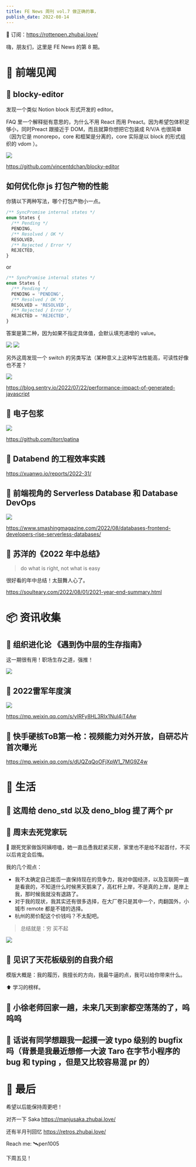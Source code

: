 ```yaml
---
title: FE News 周刊 vol.7 做正确的事，
publish_date: 2022-08-14
---
```


📮 订阅：https://rottenpen.zhubai.love/

嗨，朋友们，这里是 FE News 的第 8 期。

# 🙈 前端见闻

## 🧩 blocky-editor

发现一个类似 Notion block 形式开发的 editor。

FAQ 里一个解释挺有意思的，为什么不用 React 而用 Preact。因为希望包体积足够小，同时Preact 跟接近于 DOM，而且就算你想把它包装成 R/V/A 也很简单（因为它是 monorepo，core 和框架是分离的，core 实际是以 block 的形式组织的 vdom ）。

<img src="07/00.jpg"/>

https://github.com/vincentdchan/blocky-editor

## 如何优化你 js 打包产物的性能

你猜以下两种写法，哪个打包产物小一点。

```ts
/** SyncPromise internal states */
enum States {
  /** Pending */
  PENDING,
  /** Resolved / OK */
  RESOLVED,
  /** Rejected / Error */
  REJECTED,
}
```
or
```ts
/** SyncPromise internal states */
enum States {
  /** Pending */
  PENDING = 'PENDING',
  /** Resolved / OK */
  RESOLVED = 'RESOLVED',
  /** Rejected / Error */
  REJECTED = 'REJECTED',
}
```

答案是第二种，因为如果不指定具体值，会默认填充递增的 value。

<img src="07/01.jpg"/>

<img src="07/02.jpg"/>

另外这周发现一个 switch 的另类写法（某种意义上这种写法性能高，可读性好像也不差？

<img src="07/03.jpg"/>

https://blog.sentry.io/2022/07/22/performance-impact-of-generated-javascript

## 🧩 电子包浆

<img src="07/04.jpg"/>

https://github.com/itorr/patina

## 🧩 Databend 的工程效率实践

https://xuanwo.io/reports/2022-31/

## 🧩 前端视角的 Serverless Database 和 Database DevOps

<img src="07/05.jpg"/>

https://www.smashingmagazine.com/2022/08/databases-frontend-developers-rise-serverless-databases/

## 🧩 苏洋的《2022 年中总结》

> do what is right, not what is easy

很好看的年中总结！太鼓舞人心了。

https://soulteary.com/2022/08/01/2021-year-end-summary.html

# 📦 资讯收集

## 🧩 组织进化论 《遇到伪中层的生存指南》

这一期很有用！职场生存之道，强推！

<img src="07/08.jpg"/>

## 🧩 2022雷军年度演

<img src="07/06.jpeg"/>

https://mp.weixin.qq.com/s/yIRFy8HL3RIx1Nul4jT4Aw

## 🧩 快手硬核ToB第一枪：视频能力对外开放，自研芯片首次曝光

https://mp.weixin.qq.com/s/dUQZqQoOFjXpW1_7MG9Z4w

# 🚴 生活

## 🚀 这周给 deno_std 以及 deno_blog 提了两个 pr

## 🚀 周末去死党家玩

🧩 跟死党家做饭阿姨唠嗑，她一直怂恿我赶紧买房，家里也不是给不起首付，不买以后肯定会后悔。

我的几个观点：

- 我不太确定自己能否一直保持现在的竞争力，我对中国经济，以及互联网一直是看衰的，不知道什么时候黑天鹅来了，高杠杆上岸，不是真的上岸，是岸上我，那时候我就没有退路了。
- 对于我的现状，我其实还有很多选择，在大厂卷只是其中一个，肉翻国外，小城市 remote 都是不错的选择。
- 杭州的房价配这个价钱吗？不太配吧。

> 总结就是：穷 买不起

<img src="07/07.jpg"/>

## 🚀 见识了天花板级别的自我介绍

模版大概是：我的履历，我擅长的方向，我最牛逼的点，我可以给你带来什么。

⬆️ 学习的榜样。

## 🚀 小徐老师回家一趟，未来几天到家都空荡荡的了，呜呜呜

## 🚀 话说有同学想跟我一起摸一波 typo 级别的 bugfix 吗（背景是我最近想修一大波 Taro 在字节小程序的 bug 和 typing ，但是又比较容易混 pr 的）

# 👋 最后

希望以后能保持周更吧！

对齐一下 Saka https://manjusaka.zhubai.love/

还有半月刊回忆 https://retros.zhubai.love/

Reach me: 🛰️pen1005

下周五见！
